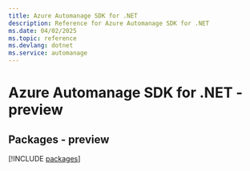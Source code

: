 ```yaml
---
title: Azure Automanage SDK for .NET
description: Reference for Azure Automanage SDK for .NET
ms.date: 04/02/2025
ms.topic: reference
ms.devlang: dotnet
ms.service: automanage
---
```

# Azure Automanage SDK for .NET - preview
## Packages - preview
[!INCLUDE [packages](automanage-index.md)]